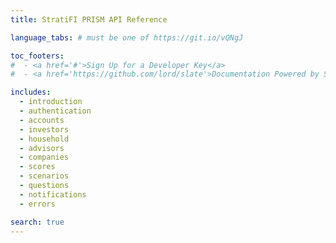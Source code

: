 ```yaml
---
title: StratiFI PRISM API Reference

language_tabs: # must be one of https://git.io/vQNgJ

toc_footers:
#  - <a href='#'>Sign Up for a Developer Key</a>
#  - <a href='https://github.com/lord/slate'>Documentation Powered by Slate</a>

includes:
  - introduction
  - authentication
  - accounts
  - investors
  - household
  - advisors
  - companies
  - scores
  - scenarios
  - questions
  - notifications
  - errors

search: true
---
```


